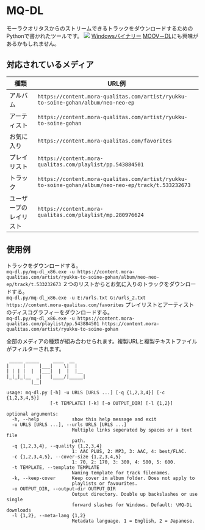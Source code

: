 # MQ-DL
モーラクオリタスからのストリームできるトラックをダウンロードするためのPythonで書かれたツールです。
![](https://i.imgur.com/iCrOETB.png)
[Windowsバイナリー](https://github.com/Sorrow446/MQ-DL/releases)
[MOOV－DL](https://github.com/Sorrow446/MOOV-DL)にも興味があるかもしれません。

## 対応されているメディア
|種類|URL例|
| --- | --- |
|アルバム|`https://content.mora-qualitas.com/artist/ryukku-to-soine-gohan/album/neo-neo-ep`
|アーティスト|`https://content.mora-qualitas.com/artist/ryukku-to-soine-gohan`
|お気に入り|`https://content.mora-qualitas.com/favorites`
|プレイリスト|`https://content.mora-qualitas.com/playlist/pp.543884501`
|トラック|`https://content.mora-qualitas.com/artist/ryukku-to-soine-gohan/album/neo-neo-ep/track/t.533232673`
|ユーザープのレイリスト|`https://content.mora-qualitas.com/playlist/mp.280976624`

## 使用例
トラックをダウンロードする。    
`mq-dl.py/mq-dl_x86.exe -u https://content.mora-qualitas.com/artist/ryukku-to-soine-gohan/album/neo-neo-ep/track/t.533232673`
２つのリストからとお気に入りのトラックをダウンロードする。    
`mq-dl.py/mq-dl_x86.exe -u E:/urls.txt G:/urls_2.txt https://content.mora-qualitas.com/favorites`
プレイリストとアーティストのディスコグラフィーをダウンロードする。    
`mq-dl.py/mq-dl_x86.exe -u https://content.mora-qualitas.com/playlist/pp.543884501 https://content.mora-qualitas.com/artist/ryukku-to-soine-gohan`

全部のメディアの種類が組み合わせられます。複製URLと複製テキストファイルがフィルターされます。

```
 _____ _____     ____  __
|     |     |___|    \|  |
| | | |  |  |___|  |  |  |__
|_|_|_|__  _|   |____/|_____|
         |__|

usage: mq-dl.py [-h] -u URLS [URLS ...] [-q {1,2,3,4}] [-c {1,2,3,4,5}]
                [-t TEMPLATE] [-k] [-o OUTPUT_DIR] [-l {1,2}]

optional arguments:
  -h, --help            show this help message and exit
  -u URLS [URLS ...], --urls URLS [URLS ...]
                        Multiple links seperated by spaces or a text file
                        path.
  -q {1,2,3,4}, --quality {1,2,3,4}
                        1: AAC PLUS, 2: MP3, 3: AAC, 4: best/FLAC.
  -c {1,2,3,4,5}, --cover-size {1,2,3,4,5}
                        1: 70, 2: 170, 3: 300, 4: 500, 5: 600.
  -t TEMPLATE, --template TEMPLATE
                        Naming template for track filenames.
  -k, --keep-cover      Keep cover in album folder. Does not apply to
                        playlists or favourites.
  -o OUTPUT_DIR, --output-dir OUTPUT_DIR
                        Output directory. Double up backslashes or use single
                        forward slashes for Windows. Default: \MQ-DL downloads
  -l {1,2}, --meta-lang {1,2}
                        Metadata language. 1 = English, 2 = Japanese.
```
